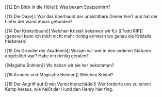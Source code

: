 [[12 Ein Blick in die Hölle]]: Was bekam Spatzenhirn?

[[13 Die Oase]]: War das überhaupt der unsichtbare Diener hier? und hat der hinter der wand etwas gefunden?

[[14 Der Kristallbaum]] Welchen Kristall bekamen wir für [[Todd RIP]] (generell kann ich mich nicht mehr richtig erinnern wo genau die Kristalle herkamen)

[[15 Die Gründer der Akademie]] Wissen wir wer in den anderen Staturen abgebildet war? Habe ich richtig geraten?

[[Magishe Bohnen]] Wo haben wir sie her bekommen?

[[18 Armeen und Magische Bohnen]] Welchen Kristal?

[[19 Der Angriff auf Erwin Vernichterschädel]] Wer forderte uns zu einem Kamp heraus, wie heißt der Hund den Henry hier fing.